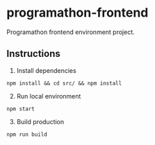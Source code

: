 # programathon-frontend
Programathon frontend environment project.

## Instructions 

1. Install dependencies

`npm install && cd src/ && npm install`

2. Run local environment

`npm start`

3. Build production 

`npm run build`



